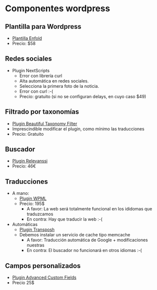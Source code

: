 
# Componentes wordpress

## Plantilla para Wordpress
- [Plantilla Enfold](http://www.kriesi.at/themedemo/?theme=enfold)
- Precio: $58

## Redes sociales
- Plugin NextScripts 
    - Error con librería curl
    - Alta automática en redes sociales. 
    - Selecciona la primera foto de la noticia. 
    - Error con curl :-(
    - Precio: gratuito (si no se configuran delays, en cuyo caso $49)

## Filtrado por taxonomías
- [Plugin Beautiful Taxonomy Filter](https://wordpress.org/plugins/beautiful-taxonomy-filters/)
- Imprescindible modificar el plugin, como mínimo las traducciones
- Precio: Gratuito

## Buscador
- [Plugin Relevanssi](http://sites.fastspring.com/painavasana/product/relevanssipremium&source=rc_front) 
- Precio: 46€

## Traducciones
- A mano:
     - [Plugin WPML](https://wpml.org)
     - Precio: 195$
         - A favor: La web será totalmente funcional en los ididomas que traduzcamos
         - En contra: Hay que traducir la web :-(
- Automáticas
     - [Plugin Transposh](http://transposh.org/es/)
     - Debemos instalar un servicio de cache tipo memcache
         - A favor: Traducción automática de Google + modificaciones nuestras
         - En contra: El buscador no funcionará en otros idiomas :-(

## Campos personalizados
- [Plugin Advanced Custom Fields](http://www.advancedcustomfields.com/)
- Precio 25$


